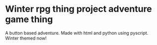 # Winter rpg thing project adventure game thing
A button based adventure. Made with html and python using pyscript. Winter themed now!
